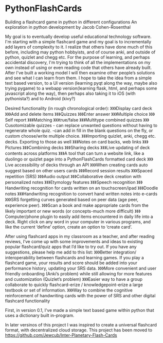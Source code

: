 # PythonFlashCards
Building a flashcard game in python in different configurations
An exploration in python development by Jacob Cohen-Rosenthal

My goal is to eventually develop useful educational technology software.
I'm starting with a simple flashcard game and my goal is to incrementally add layers of complexity to it.
I realize that others have done much of this before, including may python hobbyists, and of course anki, and outside of python, quizlet and chegg etc.
For the purpose of learning, and perhaps accidental discovery, I'm trying to think of all the implementations on my own instead of using
or even reading code that others have already built. After I've built a working model I will then examine other people’s solutions and see what I can learn from them.
I hope to take the idea from a simple text based version, to a UI version (learning pyqt along the way, maybe also trying pygame) to a webapp version(learning flask, html, and perhaps some javascript along the way), then perhaps also taking it to iOS (with pythonista?) and to Android (kivy?)

Desired functionality (in rough chronological order):
》》》Display card deck
》》》Add and delete items
》》》Quizzes
》》》Enter answer
》》》Multiple choice
》》》Self report
》》》Matching
》》》true/false
》》》Multitype combined quizzes
》》》Cusotomizable quizzes - can replace unwanted questions without having to regenerate whole quiz. -can add in fill in the blank questions on the fly, or custom choose/write multiple choice.
》》》Importing quizlet, anki, chegg etc. decks. Exporting to those as well
》》》Notes on card backs, web links
》》》Pictures 
》》》Combining decks
》》》Sharing decks
》》》Live updating of deck contents across platforms
》》》A tool that can turn a website link, like a duolingo or quizlet page into a PythonFlashCards formatted card deck
》》》Live accessibility of decks through an API
》》》When creating cards auto suggest based on other users cards
》》》Record session results
》》》Spaced repetition (SRS)
》》》Audio output
》》》Collaborative deck creation with personalized notes
》》》Etymology features
》》》Speech recognition
》》》Handwriting recognition for cards written on an touchscreen/ipad
》》》Doodle notes
》》》Handwriting recognition to convert hand written notes into e-cards
》》》SRS forgetting curves generated based on peer data (age peer, experience peer).
》》》Scan a book and make appropriate cards from the likely important or new words (or concepts-much more difficult)
》》》Computer/phone plugin to easily add items encountered in daily life into a deck. Right click on any word in your computer in various programs, and like the current ‘define’ option, create an option to ‘create card’. 



After using flashcard apps in my classroom as a teacher, and after reading reviews, I’ve come up with some improvements and ideas to existing popular flashcard/quiz apps that I’d like to try out. If you have any suggestions, please help me add to this list:
》》》Better integration/ interoperability between flashcards and learning games. If you play a flashcard game, your results and score should be added into your performance history, updating your SRS data.
》》》More convenient and user friendly onboarding (Anki’s problem) while still allowing for more features and customization (Quizlet’s problem) 
》》》Easier way to have a group collaborate to quickly flashcard-erize / knowledgepoint-erize a large textbook or set of information.
》》》Way to combine the cognitive reinforcement of handwriting cards with the power of SRS and other digital flashcard functionality





First, in version 0.1, I've made a simple text based game within python that uses a dictionary built in-program. 

In later versinos of this project I was inspired to create a universal flashcard format, with decentralized cloud storage. 
This project has been moved to https://github.com/Jewcub/Inter-Planetary-Flash-Cards



